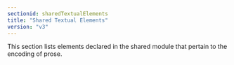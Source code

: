 ```yaml
---
sectionid: sharedTextualElements
title: "Shared Textual Elements"
version: "v3"
---
```





This section lists elements declared in the shared module that pertain to the encoding
of
prose.












